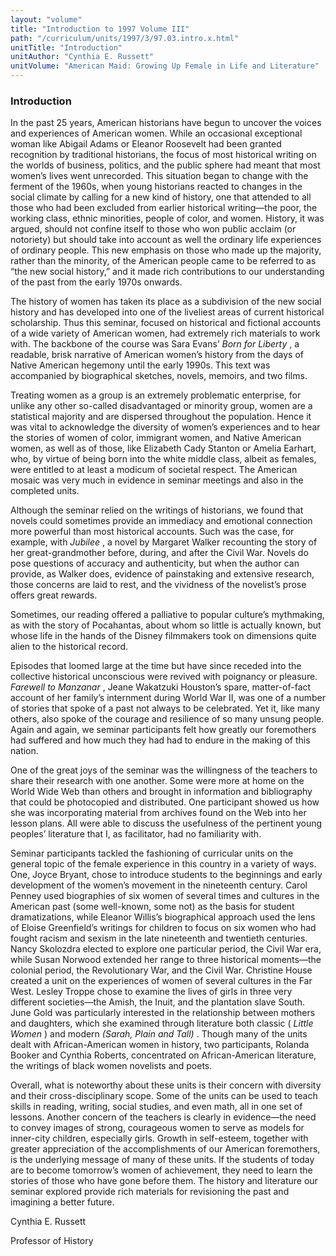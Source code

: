 ```yaml
---
layout: "volume"
title: "Introduction to 1997 Volume III"
path: "/curriculum/units/1997/3/97.03.intro.x.html"
unitTitle: "Introduction"
unitAuthor: "Cynthia E. Russett"
unitVolume: "American Maid: Growing Up Female in Life and Literature"
---
```

<body>
<h3>
Introduction
</h3>
In the past 25 years, American historians have begun to uncover the voices and experiences of American women. While an occasional exceptional woman like Abigail Adams or Eleanor Roosevelt had been granted recognition by traditional historians, the focus of most historical writing on the worlds of business, politics, and the public sphere had meant that most women’s lives went unrecorded. This situation began to change with the ferment of the 1960s, when young historians reacted to changes in the social climate by calling for a new kind of history, one that attended to all those who had been excluded from earlier historical writing—the poor, the working class, ethnic minorities, people of color, and women. History, it was argued, should not confine itself to those who won public acclaim (or notoriety) but should take into account as well the ordinary life experiences of ordinary people. This new emphasis on those who made up the majority, rather than the minority, of the American people came to be referred to as “the new social history,” and it made rich contributions to our understanding of the past from the early 1970s onwards.
<p>
The history of women has taken its place as a subdivision of the new social history and has developed into one of the liveliest areas of current historical scholarship. Thus this seminar, focused on historical and fictional accounts of a wide variety of American women, had extremely rich materials to work with. The backbone of the course was Sara Evans’
<i>
Born for Liberty
</i>
, a readable, brisk narrative of American women’s history from the days of Native American hegemony until the early 1990s. This text was accompanied by biographical sketches, novels, memoirs, and two films.
</p>
<p>
Treating women as a group is an extremely problematic enterprise, for unlike any other so-called disadvantaged or minority group, women are a statistical majority and are dispersed throughout the population. Hence it was vital to acknowledge the diversity of women’s experiences and to hear the stories of women of color, immigrant women, and Native American women, as well as of those, like Elizabeth Cady Stanton or Amelia Earhart, who, by virtue of being born into the white middle class, albeit as females, were entitled to at least a modicum of societal respect. The American mosaic was very much in evidence in seminar meetings and also in the completed units.
</p>
<p>
Although the seminar relied on the writings of historians, we found that novels could sometimes provide an immediacy and emotional connection more powerful than most historical accounts. Such was the case, for example, with
<i>
Jubilee
</i>
, a novel by Margaret Walker recounting the story of her great-grandmother before, during, and after the Civil War. Novels do pose questions of accuracy and authenticity, but when the author can provide, as Walker does, evidence of painstaking and extensive research, those concerns are laid to rest, and the vividness of the novelist’s prose offers great rewards.
</p>
<p>
Sometimes, our reading offered a palliative to popular culture’s mythmaking, as with the story of Pocahantas, about whom so little is actually known, but whose life in the hands of the Disney filmmakers took on dimensions quite alien to the historical record.
</p>
<p>
Episodes that loomed large at the time but have since receded into the collective historical unconscious were revived with poignancy or pleasure.
<i>
Farewell to Manzanar
</i>
, Jeane Wakatzuki Houston’s spare, matter-of-fact account of her family’s internment during World War II, was one of a number of stories that spoke of a past not always to be celebrated. Yet it, like many others, also spoke of the courage and resilience of so many unsung people. Again and again, we seminar participants felt how greatly our foremothers had suffered and how much they had had to endure in the making of this nation.
</p>
<p>
One of the great joys of the seminar was the willingness of the teachers to share their research with one another. Some were more at home on the World Wide Web than others and brought in information and bibliography that could be photocopied and distributed. One participant showed us how she was incorporating material from archives found on the Web into her lesson plans. All were able to discuss the usefulness of the pertinent young peoples’ literature that I, as facilitator, had no familiarity with.
</p>
<p>
Seminar participants tackled the fashioning of curricular units on the general topic of the female experience in this country in a variety of ways. One, Joyce Bryant, chose to introduce students to the beginnings and early development of the women’s movement in the nineteenth century. Carol Penney used biographies of six women of several times and cultures in the American past (some well-known, some not) as the basis for student dramatizations, while Eleanor Willis’s biographical approach used the lens of Eloise Greenfield’s writings for children to focus on six women who had fought racism and sexism in the late nineteenth and twentieth centuries. Nancy Skolozdra elected to explore one particular period, the Civil War era, while Susan Norwood extended her range to three historical moments—the colonial period, the Revolutionary War, and the Civil War. Christine House created a unit on the experiences of women of several cultures in the Far West. Lesley Troppe chose to examine the lives of girls in three very different societies—the Amish, the Inuit, and the plantation slave South. June Gold was particularly interested in the relationship between mothers and daughters, which she examined through literature both classic (
<i>
Little Women
</i>
) and modern
<i>
(Sarah, Plain and Tall)
</i>
. Though many of the units dealt with African-American women in history, two participants, Rolanda Booker and Cynthia Roberts, concentrated on African-American literature, the writings of black women novelists and poets.
</p>
<p>
Overall, what is noteworthy about these units is their concern with diversity and their cross-disciplinary scope. Some of the units can be used to teach skills in reading, writing, social studies, and even math, all in one set of lessons. Another concern of the teachers is clearly in evidence—the need to convey images of strong, courageous women to serve as models for inner-city children, especially girls. Growth in self-esteem, together with greater appreciation of the accomplishments of our American foremothers, is the underlying message of many of these units. If the students of today are to become tomorrow’s women of achievement, they need to learn the stories of those who have gone before them. The history and literature our seminar explored provide rich materials for revisioning the past and imagining a better future.
</p>
<p>
Cynthia E. Russett
</p>
<p>
Professor of History
</p>
</body>